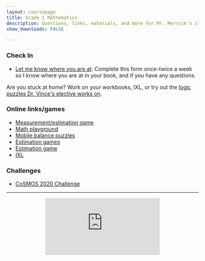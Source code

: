 ```yaml
---
layout: coursepage
title: Grade 1 Mathematics 
description: Questions, links, materials, and more for Mr. Merrick's class
show_downloads: FALSE

---
```



### Check In
* <a href="https://docs.google.com/forms/d/e/1FAIpQLSeviGZXD-I1-lmsXGWwYWfL_DmVxuQQzj5bI48VIIiUeSqjFg/viewform?usp=sf_link"> Let me know where you are at</a>: Complete this form once-twice a week so I know where you are at in your book, and if you have any questions.

Are you stuck at home? Work on your workbooks, IXL, or try out the <a href="https://vchan2.github.io/2020logicpuzzles.html">logic puzzles Dr. Vince's elective works on</a>.

### Online links/games

* <a href="https://snap.berkeley.edu/snap/snap.html#present:Username=psafa&ProjectName=Numbers%20Game"> Measurement/estimation game </a>
* <a href="https://www.mathplayground.com"> Math playground </a> 
* <a href="https://solveme.edc.org/mobiles/"> Mobile balance puzzles </a>
* <a href="https://www.mathsisfun.com/numbers/estimation-game.php"> Estimation games </a>
* <a href="https://mrnussbaum.com/estimation-valley-golf-online-game"> Estimation game </a>
* <a href="https://ca.ixl.com"> IXL </a>

### Challenges
* <a href="https://renertmath.github.io/RenertMath-CelebrateMath/"> CoSMOS 2020 Challenge</a> 

---

<p align="center"> 
  <iframe src="https://www.youtube.com/embed/3HRkKznJoZA" frameborder="0" allow="accelerometer; autoplay; encrypted-media; gyroscope; picture-in-picture" allowfullscreen class="vid"></iframe> </p>
  

